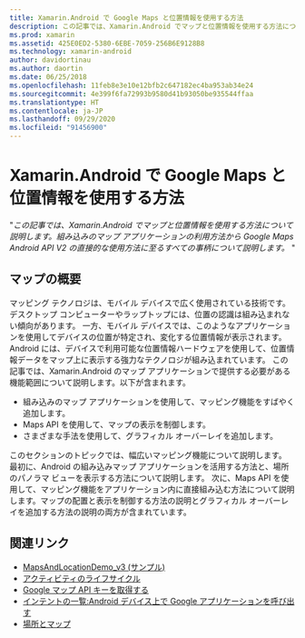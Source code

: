 ```yaml
---
title: Xamarin.Android で Google Maps と位置情報を使用する方法
description: この記事では、Xamarin.Android でマップと位置情報を使用する方法について説明します。 組み込みのマップ アプリケーションの利用方法から Google Maps Android API V2 の直接的な使用方法に至るすべての事柄について説明します。
ms.prod: xamarin
ms.assetid: 425E0ED2-5380-6EBE-7059-256B6E9128B8
ms.technology: xamarin-android
author: davidortinau
ms.author: daortin
ms.date: 06/25/2018
ms.openlocfilehash: 11feb8e3e10e12bfb2c647182ec4ba953ab34e24
ms.sourcegitcommit: 4e399f6fa72993b9580d41b93050be935544ffaa
ms.translationtype: HT
ms.contentlocale: ja-JP
ms.lasthandoff: 09/29/2020
ms.locfileid: "91456900"
---
```

# <a name="how-to-use-google-maps-and-location-with-xamarinandroid"></a>Xamarin.Android で Google Maps と位置情報を使用する方法

"_この記事では、Xamarin.Android でマップと位置情報を使用する方法について説明します。組み込みのマップ アプリケーションの利用方法から Google Maps Android API V2 の直接的な使用方法に至るすべての事柄について説明します。_ "

## <a name="maps-overview"></a>マップの概要

マッピング テクノロジは、モバイル デバイスで広く使用されている技術です。 デスクトップ コンピューターやラップトップには、位置の認識は組み込まれない傾向があります。 一方、モバイル デバイスでは、このようなアプリケーションを使用してデバイスの位置が特定され、変化する位置情報が表示されます。 Android には、デバイスで利用可能な位置情報ハードウェアを使用して、位置情報データをマップ上に表示する強力なテクノロジが組み込まれています。 この記事では、Xamarin.Android のマップ アプリケーションで提供する必要がある機能範囲について説明します。以下が含まれます。 

- 組み込みのマップ アプリケーションを使用して、マッピング機能をすばやく追加します。
- Maps API を使用して、マップの表示を制御します。
- さまざまな手法を使用して、グラフィカル オーバーレイを追加します。

このセクションのトピックでは、幅広いマッピング機能について説明します。
最初に、Android の組み込みマップ アプリケーションを活用する方法と、場所のパノラマ ビューを表示する方法について説明します。 次に、Maps API を使用して、マッピング機能をアプリケーション内に直接組み込む方法について説明します。マップの配置と表示を制御する方法の説明とグラフィカル オーバーレイを追加する方法の説明の両方が含まれています。

## <a name="related-links"></a>関連リンク

- [MapsAndLocationDemo_v3 (サンプル)](/samples/xamarin/monodroid-samples/mapsandlocationdemo-v3)
- [アクティビティのライフサイクル](~/android/app-fundamentals/activity-lifecycle/index.md)
- [Google マップ API キーを取得する](~/android/platform/maps-and-location/maps/obtaining-a-google-maps-api-key.md)
- [インテントの一覧:Android デバイス上で Google アプリケーションを呼び出す](https://developer.android.com/guide/appendix/g-app-intents.html)
- [場所とマップ](https://developer.android.com/guide/topics/location/index.html)